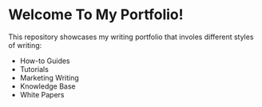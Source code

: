 # Welcome To My Portfolio!


This repository showcases my writing portfolio that involes different styles of writing:
* How-to Guides
* Tutorials
* Marketing Writing
* Knowledge Base
* White Papers



